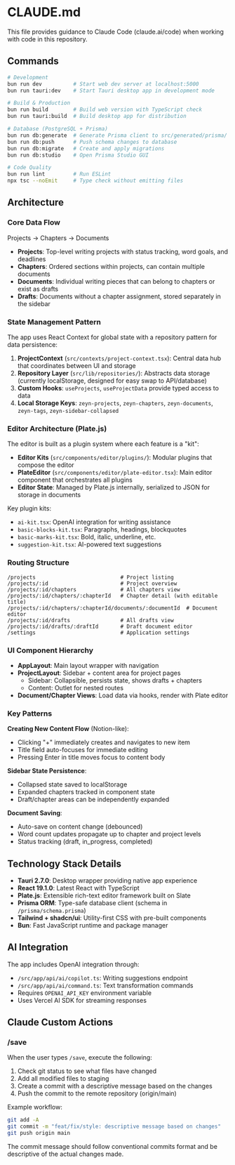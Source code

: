 # CLAUDE.md

This file provides guidance to Claude Code (claude.ai/code) when working with code in this repository.

## Commands

```bash
# Development
bun run dev          # Start web dev server at localhost:5000
bun run tauri:dev    # Start Tauri desktop app in development mode

# Build & Production
bun run build        # Build web version with TypeScript check
bun run tauri:build  # Build desktop app for distribution

# Database (PostgreSQL + Prisma)
bun run db:generate  # Generate Prisma client to src/generated/prisma/
bun run db:push      # Push schema changes to database
bun run db:migrate   # Create and apply migrations
bun run db:studio    # Open Prisma Studio GUI

# Code Quality
bun run lint         # Run ESLint
npx tsc --noEmit     # Type check without emitting files
```

## Architecture

### Core Data Flow
Projects → Chapters → Documents

- **Projects**: Top-level writing projects with status tracking, word goals, and deadlines
- **Chapters**: Ordered sections within projects, can contain multiple documents
- **Documents**: Individual writing pieces that can belong to chapters or exist as drafts
- **Drafts**: Documents without a chapter assignment, stored separately in the sidebar

### State Management Pattern
The app uses React Context for global state with a repository pattern for data persistence:

1. **ProjectContext** (`src/contexts/project-context.tsx`): Central data hub that coordinates between UI and storage
2. **Repository Layer** (`src/lib/repositories/`): Abstracts data storage (currently localStorage, designed for easy swap to API/database)
3. **Custom Hooks**: `useProjects`, `useProjectData` provide typed access to data
4. **Local Storage Keys**: `zeyn-projects`, `zeyn-chapters`, `zeyn-documents`, `zeyn-tags`, `zeyn-sidebar-collapsed`

### Editor Architecture (Plate.js)
The editor is built as a plugin system where each feature is a "kit":

- **Editor Kits** (`src/components/editor/plugins/`): Modular plugins that compose the editor
- **PlateEditor** (`src/components/editor/plate-editor.tsx`): Main editor component that orchestrates all plugins
- **Editor State**: Managed by Plate.js internally, serialized to JSON for storage in documents

Key plugin kits:
- `ai-kit.tsx`: OpenAI integration for writing assistance
- `basic-blocks-kit.tsx`: Paragraphs, headings, blockquotes
- `basic-marks-kit.tsx`: Bold, italic, underline, etc.
- `suggestion-kit.tsx`: AI-powered text suggestions

### Routing Structure
```
/projects                           # Project listing
/projects/:id                       # Project overview
/projects/:id/chapters              # All chapters view  
/projects/:id/chapters/:chapterId   # Chapter detail (with editable title)
/projects/:id/chapters/:chapterId/documents/:documentId  # Document editor
/projects/:id/drafts                # All drafts view
/projects/:id/drafts/:draftId       # Draft document editor
/settings                           # Application settings
```

### UI Component Hierarchy
- **AppLayout**: Main layout wrapper with navigation
- **ProjectLayout**: Sidebar + content area for project pages
  - Sidebar: Collapsible, persists state, shows drafts + chapters
  - Content: Outlet for nested routes
- **Document/Chapter Views**: Load data via hooks, render with Plate editor

### Key Patterns

**Creating New Content Flow** (Notion-like):
- Clicking "+" immediately creates and navigates to new item
- Title field auto-focuses for immediate editing
- Pressing Enter in title moves focus to content body

**Sidebar State Persistence**:
- Collapsed state saved to localStorage
- Expanded chapters tracked in component state
- Draft/chapter areas can be independently expanded

**Document Saving**:
- Auto-save on content change (debounced)
- Word count updates propagate up to chapter and project levels
- Status tracking (draft, in_progress, completed)

## Technology Stack Details

- **Tauri 2.7.0**: Desktop wrapper providing native app experience
- **React 19.1.0**: Latest React with TypeScript
- **Plate.js**: Extensible rich-text editor framework built on Slate
- **Prisma ORM**: Type-safe database client (schema in `/prisma/schema.prisma`)
- **Tailwind + shadcn/ui**: Utility-first CSS with pre-built components
- **Bun**: Fast JavaScript runtime and package manager

## AI Integration

The app includes OpenAI integration through:
- `/src/app/api/ai/copilot.ts`: Writing suggestions endpoint
- `/src/app/api/ai/command.ts`: Text transformation commands
- Requires `OPENAI_API_KEY` environment variable
- Uses Vercel AI SDK for streaming responses

## Claude Custom Actions

### /save
When the user types `/save`, execute the following:
1. Check git status to see what files have changed
2. Add all modified files to staging
3. Create a commit with a descriptive message based on the changes
4. Push the commit to the remote repository (origin/main)

Example workflow:
```bash
git add -A
git commit -m "feat/fix/style: descriptive message based on changes"
git push origin main
```

The commit message should follow conventional commits format and be descriptive of the actual changes made.